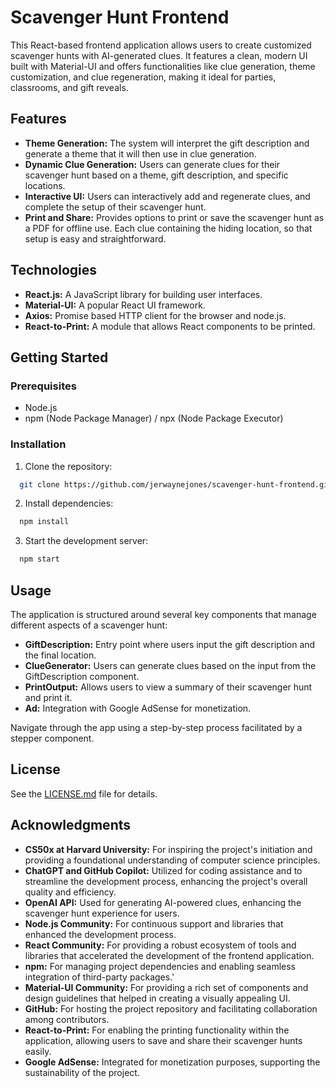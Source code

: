 # Scavenger Hunt Frontend

This React-based frontend application allows users to create customized scavenger hunts with AI-generated clues. It features a clean, modern UI built with Material-UI and offers functionalities like clue generation, theme customization, and clue regeneration, making it ideal for parties, classrooms, and gift reveals.

## Features

- **Theme Generation:** The system will interpret the gift description and generate a theme that it will then use in clue generation.
- **Dynamic Clue Generation:** Users can generate clues for their scavenger hunt based on a theme, gift description, and specific locations.
- **Interactive UI:** Users can interactively add and regenerate clues, and complete the setup of their scavenger hunt.
- **Print and Share:** Provides options to print or save the scavenger hunt as a PDF for offline use. Each clue containing the hiding location, so that setup is easy and straightforward.

## Technologies

- **React.js:** A JavaScript library for building user interfaces.
- **Material-UI:** A popular React UI framework.
- **Axios:** Promise based HTTP client for the browser and node.js.
- **React-to-Print:** A module that allows React components to be printed.

## Getting Started

### Prerequisites

- Node.js
- npm (Node Package Manager) /  npx (Node Package Executor)

### Installation

1. Clone the repository:
```bash
  git clone https://github.com/jerwaynejones/scavenger-hunt-frontend.git cd scavenger-hunt-frontend
```
2. Install dependencies:
```bash
  npm install
```
3. Start the development server:
```bash
  npm start
```


## Usage

The application is structured around several key components that manage different aspects of a scavenger hunt:

- **GiftDescription:** Entry point where users input the gift description and the final location.
- **ClueGenerator:** Users can generate clues based on the input from the GiftDescription component.
- **PrintOutput:** Allows users to view a summary of their scavenger hunt and print it.
- **Ad:** Integration with Google AdSense for monetization.

Navigate through the app using a step-by-step process facilitated by a stepper component.

## License

See the [LICENSE.md](LICENSE.md) file for details.

## Acknowledgments

- **CS50x at Harvard University:** For inspiring the project's initiation and providing a foundational understanding of computer science principles.
- **ChatGPT and GitHub Copilot:** Utilized for coding assistance and to streamline the development process, enhancing the project's overall quality and efficiency.
- **OpenAI API:** Used for generating AI-powered clues, enhancing the scavenger hunt experience for users.
- **Node.js Community:** For continuous support and libraries that enhanced the development process.
- **React Community:** For providing a robust ecosystem of tools and libraries that accelerated the development of the frontend application.
- **npm:** For managing project dependencies and enabling seamless integration of third-party packages.'
- **Material-UI Community:** For providing a rich set of components and design guidelines that helped in creating a visually appealing UI.
- **GitHub:** For hosting the project repository and facilitating collaboration among contributors.
- **React-to-Print:** For enabling the printing functionality within the application, allowing users to save and share their scavenger hunts easily.
- **Google AdSense:** Integrated for monetization purposes, supporting the sustainability of the project.



